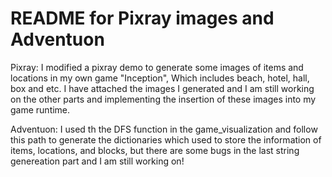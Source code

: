 # README for Pixray images and Adventuon

Pixray:
  I modified a pixray demo to generate some images of items and locations in my own game "Inception", Which includes beach, hotel, hall, box and etc.
  I have attached the images I generated and I am still working on the other parts and implementing the insertion of these images into my game runtime.
  
Adventuon:
  I used th the DFS function in the game_visualization and follow this path to generate the dictionaries which used to store the information of items, locations, and blocks,
  but there are some bugs in the last string genereation part and I am still working on!
 
